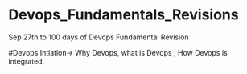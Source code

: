 # Devops_Fundamentals_Revisions
Sep 27th to 100 days of Devops Fundamental Revision

#Devops Intiation-> Why Devops, what is Devops , How Devops is integrated.
